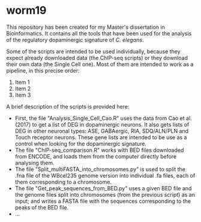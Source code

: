 # worm19
This repository has been created for my Master's dissertation in Bioinformatics. It contains all the tools that have been used for the analysis of the regulatory dopaminergic signature of *C. elegans*.

Some of the scripts are intended to be used individually, because they expect already downloaded data (the ChIP-seq scripts) or they download their own data (the Single Cell one). Most of them are intended to work as a pipeline, in this precise order:
1. Item 1
2. Item 2
3. Item 3

A brief description of the scripts is provided here:
- First, the file "Analysis_Single_Cell_Cao.R" uses the data from Cao et al. (2017) to get a list of DEG in dopaminergic neurons. It also gets lists of DEG in other neuronal types: ASE, GABAergic, RIA, SDQ/ALN/PLN and Touch receptor neurons. These gene lists are intended to be use as a control when looking for the dopaminergic signature.
- The file "ChIP-seq_comparison.R" works with BED files downloaded from ENCODE, and loads them from the computer directly before analysing them.
- The file "Split_multiFASTA_into_chromosomes.py" is used to split the .fna file of the WBcel235 genome version into individual .fa files, each of them corresponding to a chromosome.
- The file "Get_peak_sequences_from_BED.py" uses a given BED file and the genome files split into chromosomes (from the previous script) as an input; and writes a FASTA file with the sequences corresponding to the peaks of the BED file.
- ...
